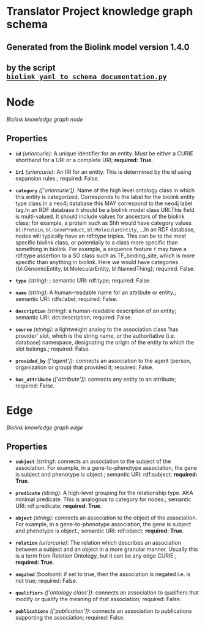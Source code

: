 # Translator Project knowledge graph schema
## Generated from the Biolink model version 1.4.0
## by the script [`biolink_yaml_to_schema_documentation.py`](biolink_yaml_to_schema_documentation.py)

# Node


*Biolink knowledge graph node*


## Properties


- **`id`** *(uriorcurie)*: A unique identifier for an entity. Must be either a CURIE shorthand for a URI or a complete URI; **required: True**.

- **`iri`** *(uriorcurie)*: An IRI for an entity. This is determined by the id using expansion rules.; required: False.

- **`category`** *(['uriorcurie'])*: Name of the high level ontology class in which this entity is categorized. Corresponds to the label for the biolink entity type class.In a neo4j database this MAY correspond to the neo4j label tag.In an RDF database it should be a biolink model class URI.This field is multi-valued. It should include values for ancestors of the biolink class; for example, a protein such as Shh would have category values `bl:Protein`, `bl:GeneProduct`, `bl:MolecularEntity`, ...In an RDF database, nodes will typically have an rdf:type triples. This can be to the most specific biolink class, or potentially to a class more specific than something in biolink. For example, a sequence feature `f` may have a rdf:type assertion to a SO class such as TF_binding_site, which is more specific than anything in biolink. Here we would have categories {bl:GenomicEntity, bl:MolecularEntity, bl:NamedThing}; required: False.

- **`type`** *(string)*: ; semantic URI: rdf:type; required: False.

- **`name`** *(string)*: A human-readable name for an attribute or entity.; semantic URI: rdfs:label; required: False.

- **`description`** *(string)*: a human-readable description of an entity; semantic URI: dct:description; required: False.

- **`source`** *(string)*: a lightweight analog to the association class 'has provider' slot, which is the string name, or the authoritative (i.e. database) namespace, designating the origin of the entity to which the slot belongs.; required: False.

- **`provided_by`** *(['agent'])*: connects an association to the agent (person, organization or group) that provided it; required: False.

- **`has_attribute`** *(['attribute'])*: connects any entity to an attribute; required: False.

# Edge


*Biolink knowledge graph edge*


## Properties


- **`subject`** *(string)*: connects an association to the subject of the association. For example, in a gene-to-phenotype association, the gene is subject and phenotype is object.; semantic URI: rdf:subject; **required: True**.

- **`predicate`** *(string)*: A high-level grouping for the relationship type. AKA minimal predicate. This is analogous to category for nodes.; semantic URI: rdf:predicate; **required: True**.

- **`object`** *(string)*: connects an association to the object of the association. For example, in a gene-to-phenotype association, the gene is subject and phenotype is object.; semantic URI: rdf:object; **required: True**.

- **`relation`** *(uriorcurie)*: The relation which describes an association between a subject and an object in a more granular manner. Usually this is a term from Relation Ontology, but it can be any edge CURIE.; **required: True**.

- **`negated`** *(boolean)*: if set to true, then the association is negated i.e. is not true; required: False.

- **`qualifiers`** *(['ontology class'])*: connects an association to qualifiers that modify or qualify the meaning of that association; required: False.

- **`publications`** *(['publication'])*: connects an association to publications supporting the association; required: False.

